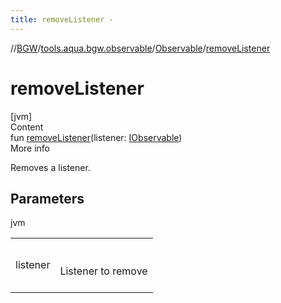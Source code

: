 ```yaml
---
title: removeListener -
---
```

//[BGW](../../../index.md)/[tools.aqua.bgw.observable](../index.md)/[Observable](index.md)/[removeListener](remove-listener.md)



# removeListener  
[jvm]  
Content  
fun [removeListener](remove-listener.md)(listener: [IObservable](../-i-observable/index.md))  
More info  


Removes a listener.



## Parameters  
  
jvm  
  
| | |
|---|---|
| <a name="tools.aqua.bgw.observable/Observable/removeListener/#tools.aqua.bgw.observable.IObservable/PointingToDeclaration/"></a>listener| <a name="tools.aqua.bgw.observable/Observable/removeListener/#tools.aqua.bgw.observable.IObservable/PointingToDeclaration/"></a><br><br>Listener to remove<br><br>|
  
  



